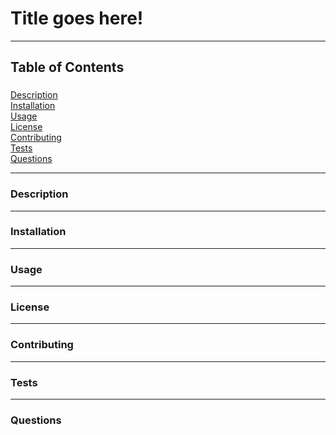 # Title goes here!
---
## Table of Contents
###
[Description](#Description)  
[Installation](#Installation)  
[Usage](#Usage)  
[License](#License)  
[Contributing](#Contributing)  
[Tests](#Tests)  
[Questions](#Questions)  

---
<a name="#Description"></a>
### Description

---
<a name="#Installation"></a>
### Installation

---
<a name="#Usage"></a>
### Usage

---
<a name="#License"></a>
### License

---
<a name="#Contributing"></a>
### Contributing

---
<a name="#Tests"></a>
### Tests

---
<a name="#Questions"></a>
### Questions

